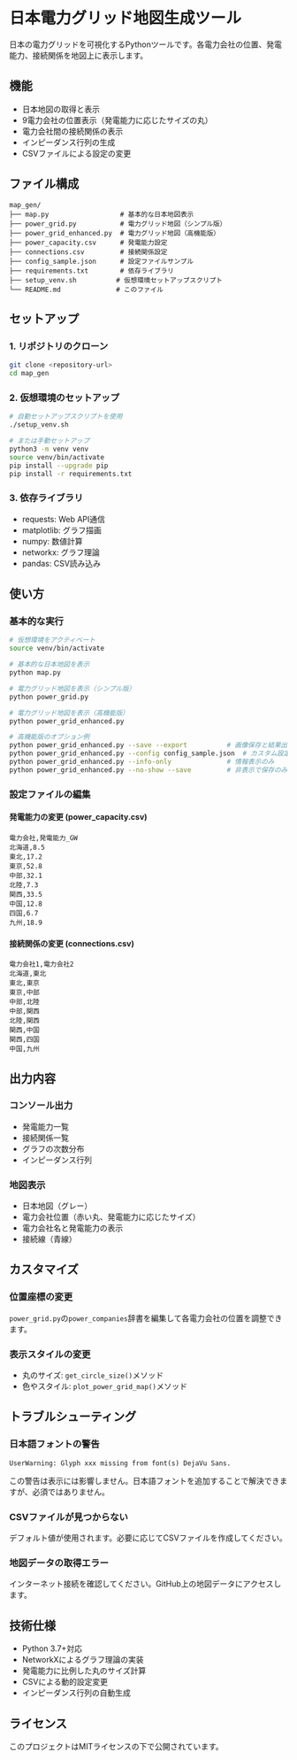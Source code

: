 # 日本電力グリッド地図生成ツール

日本の電力グリッドを可視化するPythonツールです。各電力会社の位置、発電能力、接続関係を地図上に表示します。

## 機能

- 日本地図の取得と表示
- 9電力会社の位置表示（発電能力に応じたサイズの丸）
- 電力会社間の接続関係の表示
- インピーダンス行列の生成
- CSVファイルによる設定の変更

## ファイル構成

```
map_gen/
├── map.py                  # 基本的な日本地図表示
├── power_grid.py           # 電力グリッド地図（シンプル版）
├── power_grid_enhanced.py  # 電力グリッド地図（高機能版）
├── power_capacity.csv      # 発電能力設定
├── connections.csv         # 接続関係設定
├── config_sample.json      # 設定ファイルサンプル
├── requirements.txt        # 依存ライブラリ
├── setup_venv.sh          # 仮想環境セットアップスクリプト
└── README.md              # このファイル
```

## セットアップ

### 1. リポジトリのクローン
```bash
git clone <repository-url>
cd map_gen
```

### 2. 仮想環境のセットアップ
```bash
# 自動セットアップスクリプトを使用
./setup_venv.sh

# または手動セットアップ
python3 -m venv venv
source venv/bin/activate
pip install --upgrade pip
pip install -r requirements.txt
```

### 3. 依存ライブラリ
- requests: Web API通信
- matplotlib: グラフ描画
- numpy: 数値計算
- networkx: グラフ理論
- pandas: CSV読み込み

## 使い方

### 基本的な実行

```bash
# 仮想環境をアクティベート
source venv/bin/activate

# 基本的な日本地図を表示
python map.py

# 電力グリッド地図を表示（シンプル版）
python power_grid.py

# 電力グリッド地図を表示（高機能版）
python power_grid_enhanced.py

# 高機能版のオプション例
python power_grid_enhanced.py --save --export          # 画像保存と結果出力
python power_grid_enhanced.py --config config_sample.json  # カスタム設定
python power_grid_enhanced.py --info-only              # 情報表示のみ
python power_grid_enhanced.py --no-show --save         # 非表示で保存のみ
```

### 設定ファイルの編集

#### 発電能力の変更 (power_capacity.csv)
```csv
電力会社,発電能力_GW
北海道,8.5
東北,17.2
東京,52.8
中部,32.1
北陸,7.3
関西,33.5
中国,12.8
四国,6.7
九州,18.9
```

#### 接続関係の変更 (connections.csv)
```csv
電力会社1,電力会社2
北海道,東北
東北,東京
東京,中部
中部,北陸
中部,関西
北陸,関西
関西,中国
関西,四国
中国,九州
```

## 出力内容

### コンソール出力
- 発電能力一覧
- 接続関係一覧
- グラフの次数分布
- インピーダンス行列

### 地図表示
- 日本地図（グレー）
- 電力会社位置（赤い丸、発電能力に応じたサイズ）
- 電力会社名と発電能力の表示
- 接続線（青線）

## カスタマイズ

### 位置座標の変更
`power_grid.py`の`power_companies`辞書を編集して各電力会社の位置を調整できます。

### 表示スタイルの変更
- 丸のサイズ: `get_circle_size()`メソッド
- 色やスタイル: `plot_power_grid_map()`メソッド

## トラブルシューティング

### 日本語フォントの警告
```
UserWarning: Glyph xxx missing from font(s) DejaVu Sans.
```
この警告は表示には影響しません。日本語フォントを追加することで解決できますが、必須ではありません。

### CSVファイルが見つからない
デフォルト値が使用されます。必要に応じてCSVファイルを作成してください。

### 地図データの取得エラー
インターネット接続を確認してください。GitHub上の地図データにアクセスします。

## 技術仕様

- Python 3.7+対応
- NetworkXによるグラフ理論の実装
- 発電能力に比例した丸のサイズ計算
- CSVによる動的設定変更
- インピーダンス行列の自動生成

## ライセンス

このプロジェクトはMITライセンスの下で公開されています。